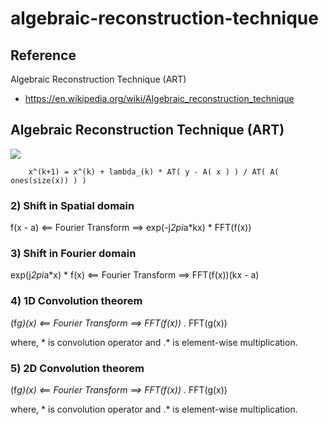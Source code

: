 # algebraic-reconstruction-technique

## Reference
Algebraic Reconstruction Technique (ART)
- https://en.wikipedia.org/wiki/Algebraic_reconstruction_technique

## Algebraic Reconstruction Technique (ART)
![](https://en.wikipedia.org/wiki/File:Algebraic_Reconstruction_Technique_-_animated.gif)

        x^(k+1) = x^(k) + lambda_(k) * AT( y - A( x ) ) / AT( A( ones(size(x)) ) )

### 2) Shift in Spatial domain
f(x - a) <== Fourier Transform ==> exp(-j*2pi*a*kx) * FFT(f(x))

### 3) Shift in Fourier domain
exp(j*2pi*a*x) * f(x) <== Fourier Transform ==> FFT(f(x))(kx - a)

### 4) 1D Convolution theorem
(f*g)(x) <== Fourier Transform ==> FFT(f(x)) .* FFT(g(x))

where, * is convolution operator and .* is element-wise multiplication.

### 5) 2D Convolution theorem
(f*g)(x) <== Fourier Transform ==> FFT(f(x)) .* FFT(g(x))

where, * is convolution operator and .* is element-wise multiplication.
